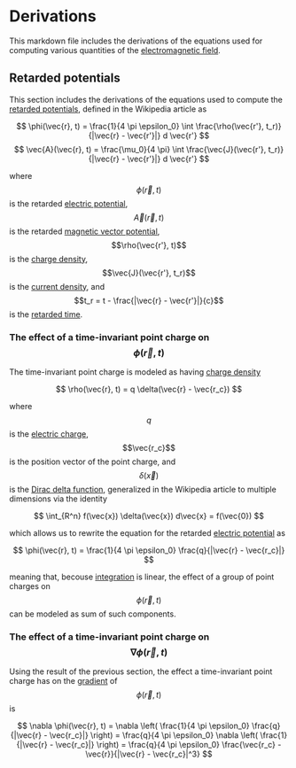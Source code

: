 ﻿# Derivations

This markdown file includes the derivations of the equations used for computing various quantities of
the [electromagnetic field](https://en.wikipedia.org/wiki/Electromagnetic_field).

## Retarded potentials

This section includes the derivations of the equations used to compute the 
[retarded potentials](https://en.wikipedia.org/wiki/Retarded_potential), defined in the Wikipedia article as

$$ \phi(\vec{r}, t) = \frac{1}{4 \pi \epsilon_0} \int \frac{\rho(\vec{r'}, t_r)}{|\vec{r} - \vec{r'}|} d \vec{r'} $$
$$ \vec{A}(\vec{r}, t) = \frac{\mu_0}{4 \pi} \int \frac{\vec{J}(\vec{r'}, t_r)}{|\vec{r} - \vec{r'}|} d \vec{r'} $$

where $$\phi(\vec{r}, t)$$ is the retarded [electric potential](https://en.wikipedia.org/wiki/Electric_potential),
$$\vec{A}(\vec{r}, t)$$ is the retarded [magnetic vector potential](https://en.wikipedia.org/wiki/Magnetic_vector_potential),
$$\rho(\vec{r'}, t)$$ is the [charge density](https://en.wikipedia.org/wiki/Charge_density),
$$\vec{J}(\vec{r'}, t_r)$$ is the [current density](https://en.wikipedia.org/wiki/Current_density), and
$$t_r = t - \frac{|\vec{r} - \vec{r'}|}{c}$$ is the [retarded time](https://en.wikipedia.org/wiki/Retarded_time).

### The effect of a time-invariant point charge on $$\phi(\vec{r}, t)$$

The time-invariant point charge is modeled as having [charge density](https://en.wikipedia.org/wiki/Charge_density)

$$ \rho(\vec{r}, t) = q \delta(\vec{r} - \vec{r_c}) $$

where $$q$$ is the [electric charge](https://en.wikipedia.org/wiki/Electric_charge), $$\vec{r_c}$$ is the position 
vector of the point charge, and $$\delta(\vec{x})$$ is the [Dirac delta function](https://en.wikipedia.org/wiki/Dirac_delta_function), 
generalized in the Wikipedia article to multiple dimensions via the identity

$$ \int_{R^n} f(\vec{x}) \delta(\vec{x}) d\vec{x} = f(\vec{0}) $$

which allows us to rewrite the equation for the retarded [electric potential](https://en.wikipedia.org/wiki/Electric_potential) as

$$ \phi(\vec{r}, t) = \frac{1}{4 \pi \epsilon_0} \frac{q}{|\vec{r} - \vec{r_c}|} $$

meaning that, becouse [integration](https://en.wikipedia.org/wiki/Integral) is linear, the effect of a group 
of point charges on $$\phi(\vec{r}, t)$$ can be modeled as sum of such components.

### The effect of a time-invariant point charge on $$\nabla \phi(\vec{r}, t)$$

Using the result of the previous section, the effect a time-invariant point charge has on the
[gradient](https://en.wikipedia.org/wiki/Gradient) of $$\phi(\vec{r}, t)$$ is

$$ \nabla \phi(\vec{r}, t) = \nabla \left( \frac{1}{4 \pi \epsilon_0} \frac{q}{|\vec{r} - \vec{r_c}|} \right) = 
\frac{q}{4 \pi \epsilon_0} \nabla \left( \frac{1}{|\vec{r} - \vec{r_c}|} \right) = 
\frac{q}{4 \pi \epsilon_0} \frac{\vec{r_c} - \vec{r}}{|\vec{r} - \vec{r_c}|^3} $$